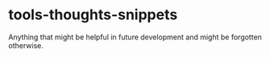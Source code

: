 # tools-thoughts-snippets
Anything that might be helpful in future development and might be forgotten otherwise.
